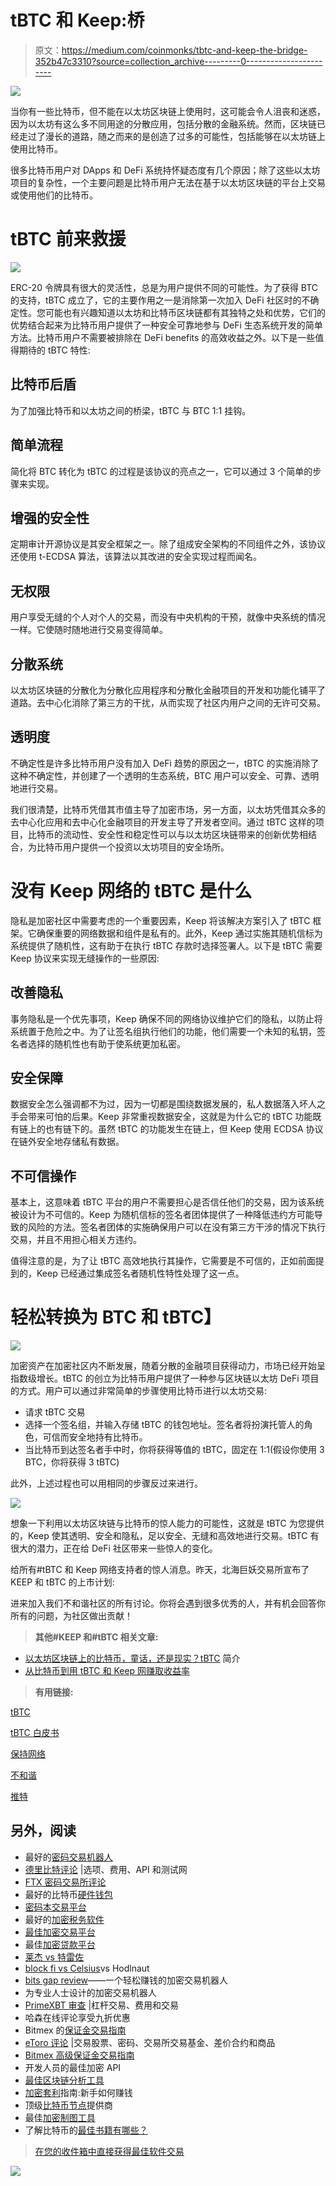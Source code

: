 # tBTC 和 Keep:桥

> 原文：<https://medium.com/coinmonks/tbtc-and-keep-the-bridge-352b47c3310?source=collection_archive---------0----------------------->

![](img/5a804b77efb1405a42c3af268ae6fda7.png)

当你有一些比特币，但不能在以太坊区块链上使用时，这可能会令人沮丧和迷惑，因为以太坊有这么多不同用途的分散应用，包括分散的金融系统。然而，区块链已经走过了漫长的道路，随之而来的是创造了过多的可能性，包括能够在以太坊链上使用比特币。

很多比特币用户对 DApps 和 DeFi 系统持怀疑态度有几个原因；除了这些以太坊项目的复杂性，一个主要问题是比特币用户无法在基于以太坊区块链的平台上交易或使用他们的比特币。

# tBTC 前来救援

![](img/f2e4886e96458a33902187ce24d22044.png)

ERC-20 令牌具有很大的灵活性，总是为用户提供不同的可能性。为了获得 BTC 的支持，tBTC 成立了，它的主要作用之一是消除第一次加入 DeFi 社区时的不确定性。您可能也有兴趣知道以太坊和比特币区块链都有其独特之处和优势，它们的优势结合起来为比特币用户提供了一种安全可靠地参与 DeFi 生态系统开发的简单方法。比特币用户不需要被排除在 DeFi benefits 的高效收益之外。以下是一些值得期待的 tBTC 特性:

## **比特币后盾**

为了加强比特币和以太坊之间的桥梁，tBTC 与 BTC 1:1 挂钩。

## **简单流程**

简化将 BTC 转化为 tBTC 的过程是该协议的亮点之一，它可以通过 3 个简单的步骤来实现。

## **增强的安全性**

定期审计开源协议是其安全框架之一。除了组成安全架构的不同组件之外，该协议还使用 t-ECDSA 算法，该算法以其改进的安全实现过程而闻名。

## **无权限**

用户享受无缝的个人对个人的交易，而没有中央机构的干预，就像中央系统的情况一样。它使随时随地进行交易变得简单。

## **分散系统**

以太坊区块链的分散化为分散化应用程序和分散化金融项目的开发和功能化铺平了道路。去中心化消除了第三方的干扰，从而实现了社区内用户之间的无许可交易。

## **透明度**

不确定性是许多比特币用户没有加入 DeFi 趋势的原因之一，tBTC 的实施消除了这种不确定性，并创建了一个透明的生态系统，BTC 用户可以安全、可靠、透明地进行交易。

我们很清楚，比特币凭借其市值主导了加密市场，另一方面，以太坊凭借其众多的去中心化应用和去中心化金融项目的开发主导了开发者空间。通过 tBTC 这样的项目，比特币的流动性、安全性和稳定性可以与以太坊区块链带来的创新优势相结合，为比特币用户提供一个投资以太坊项目的安全场所。

# **没有 Keep 网络的 tBTC 是什么**

隐私是加密社区中需要考虑的一个重要因素，Keep 将该解决方案引入了 tBTC 框架。它确保重要的网络数据和组件是私有的。此外，Keep 通过实施其随机信标为系统提供了随机性，这有助于在执行 tBTC 存款时选择签署人。以下是 tBTC 需要 Keep 协议来实现无缝操作的一些原因:

## **改善隐私**

事务隐私是一个优先事项，Keep 确保不同的网络协议维护它们的隐私，以防止将系统置于危险之中。为了让签名组执行他们的功能，他们需要一个未知的私钥，签名者选择的随机性也有助于使系统更加私密。

## **安全保障**

数据安全怎么强调都不为过，因为一切都是围绕数据发展的，私人数据落入坏人之手会带来可怕的后果。Keep 非常重视数据安全，这就是为什么它的 tBTC 功能既有链上的也有链下的。虽然 tBTC 的功能发生在链上，但 Keep 使用 ECDSA 协议在链外安全地存储私有数据。

## **不可信操作**

基本上，这意味着 tBTC 平台的用户不需要担心是否信任他们的交易，因为该系统被设计为不可信的。Keep 为随机信标的签名者团体提供了一种降低违约方可能导致的风险的方法。签名者团体的实施确保用户可以在没有第三方干涉的情况下执行交易，并且不用担心相关方违约。

值得注意的是，为了让 tBTC 高效地执行其操作，它需要是不可信的，正如前面提到的，Keep 已经通过集成签名者随机性特性处理了这一点。

# **轻松转换为 BTC 和 tBTC】**

![](img/c285a7b3f672dc82d3c2b14313754cfc.png)

加密资产在加密社区内不断发展，随着分散的金融项目获得动力，市场已经开始呈指数级增长。tBTC 的创立为比特币用户提供了一种参与区块链以太坊 DeFi 项目的方式。用户可以通过非常简单的步骤使用比特币进行以太坊交易:

*   请求 tBTC 交易
*   选择一个签名组，并输入存储 tBTC 的钱包地址。签名者将扮演托管人的角色，可信而安全地持有比特币。
*   当比特币到达签名者手中时，你将获得等值的 tBTC，固定在 1:1(假设你使用 3 BTC，你将获得 3 tBTC)

此外，上述过程也可以用相同的步骤反过来进行。

![](img/bf4886d70549c9f02ed49b9287a8b307.png)

想象一下利用以太坊区块链与比特币的惊人能力的可能性，这就是 tBTC 为您提供的，Keep 使其透明、安全和隐私，足以安全、无缝和高效地进行交易。tBTC 有很大的潜力，正在给 DeFi 社区带来一些惊人的变化。

给所有#tBTC 和 Keep 网络支持者的惊人消息。昨天，北海巨妖交易所宣布了 KEEP 和 tBTC 的上市计划:

进来加入我们不和谐社区的所有讨论。你将会遇到很多优秀的人，并有机会回答你所有的问题，为社区做出贡献！

> **其他#KEEP 和#tBTC 相关文章:**

*   [以太坊区块链上的比特币，童话，还是现实？tBTC](/coinmonks/bitcoin-on-ethereum-blockchain-fairy-tale-or-reality-an-introduction-of-tbtc-ed1af8d1970b) 简介
*   [从比特币到用 tBTC 和 Keep 网赚取收益率](https://nikita-monastyrskiy.medium.com/from-bitcoin-to-earning-yield-with-tbtc-and-keep-network-a2f61f49ded6)

> **有用链接:**

[tBTC](https://tbtc.network/)

[tBTC 白皮书](https://docs.keep.network/tbtc/index.pdf)

[保持网络](https://keep.network/)

[不和谐](https://discord.gg/mdmPUP)

[推特](https://twitter.com/keep_project)

## 另外，阅读

*   最好的[密码交易机器人](/coinmonks/crypto-trading-bot-c2ffce8acb2a)
*   [德里比特评论](/coinmonks/deribit-review-options-fees-apis-and-testnet-2ca16c4bbdb2) |选项、费用、API 和测试网
*   [FTX 密码交易所评论](/coinmonks/ftx-crypto-exchange-review-53664ac1198f)
*   最好的比特币[硬件钱包](/coinmonks/the-best-cryptocurrency-hardware-wallets-of-2020-e28b1c124069?source=friends_link&sk=324dd9ff8556ab578d71e7ad7658ad7c)
*   [密码本交易平台](/coinmonks/top-10-crypto-copy-trading-platforms-for-beginners-d0c37c7d698c)
*   最好的[加密税务软件](/coinmonks/best-crypto-tax-tool-for-my-money-72d4b430816b)
*   [最佳加密交易平台](/coinmonks/the-best-crypto-trading-platforms-in-2020-the-definitive-guide-updated-c72f8b874555)
*   最佳[加密贷款平台](/coinmonks/top-5-crypto-lending-platforms-in-2020-that-you-need-to-know-a1b675cec3fa)
*   [莱杰 vs 特雷佐](/coinmonks/ledger-vs-trezor-best-hardware-wallet-to-secure-cryptocurrency-22c7a3fd391e)
*   [block fi vs Celsius](/coinmonks/blockfi-vs-celsius-vs-hodlnaut-8a1cc8c26630)vs Hodlnaut
*   [bits gap review](/coinmonks/bitsgap-review-a-crypto-trading-bot-that-makes-easy-money-a5d88a336df2)——一个轻松赚钱的加密交易机器人
*   为专业人士设计的加密交易机器人
*   [PrimeXBT 审查](/coinmonks/primexbt-review-88e0815be858) |杠杆交易、费用和交易
*   哈森在线评论享受九折优惠
*   Bitmex 的[保证金交易指南](/coinmonks/the-idiots-guide-to-margin-trading-on-bitmex-dbbd7742c6fc?source=friends_link&sk=7bfa99d2a181142510c8442c8ddb0786)
*   [eToro 评论](/coinmonks/etoro-review-78807ddeb33c) |交易股票、密码、交易所交易基金、差价合约和商品
*   [Bitmex 高级保证金交易指南](/coinmonks/bitmex-advanced-margin-trading-guide-2270c195ce25?source=friends_link&sk=1d986cca731f5084b9a2db4a4bc4a7ad)
*   开发人员的最佳加密 API
*   [最佳区块链分析工具](https://bitquery.io/blog/best-blockchain-analysis-tools-and-software)
*   [加密套利](/coinmonks/crypto-arbitrage-guide-how-to-make-money-as-a-beginner-62bfe5c868f6)指南:新手如何赚钱
*   顶级[比特币节点](https://blog.coincodecap.com/bitcoin-node-solutions)提供商
*   最佳[加密制图工具](/coinmonks/what-are-the-best-charting-platforms-for-cryptocurrency-trading-85aade584d80)
*   了解比特币的[最佳书籍有哪些？](/coinmonks/what-are-the-best-books-to-learn-bitcoin-409aeb9aff4b)

> [在您的收件箱中直接获得最佳软件交易](https://coincodecap.com?utm_source=coinmonks)

[![](img/160ce73bd06d46c2250251e7d5969f9d.png)](https://coincodecap.com?utm_source=coinmonks)
